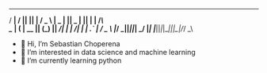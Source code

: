   ___   ___  _  _   ___   ___  ___  ___  ___  _  _    _   
 / __| / __|| || | / _ \ | _ \| __|| _ \| __|| \| |  /_\  
 \__ \| (__ | __ || (_) ||  _/| _| |   /| _| | .` | / _ \ 
 |___/ \___||_||_| \___/ |_|  |___||_|_\|___||_|\_|/_/ \_\
                                                          
- 👋 Hi, I’m Sebastian Choperena
- 👀 I’m interested in data science and machine learning
- 🌱 I’m currently learning python

<!---
schoperena/schoperena is a ✨ special ✨ repository because its `README.md` (this file) appears on your GitHub profile.
You can click the Preview link to take a look at your changes.
--->
